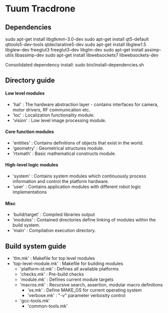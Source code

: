 # Tuum Tracdrone

## Dependencies

sudo apt-get install libgtkmm-3.0-dev
sudo apt-get install qt5-default qttools5-dev-tools qtdeclarative5-dev
sudo apt-get install libglew1.5 libglew-dev freeglut3 freeglut3-dev libglm-dev
sudo apt-get install assimp-utils libassimp-dev
sudo apt-get install libwebsockets7 libwebsockets-dev

Consolidated dependency install:
sudo bin/install-dependencies.sh


## Directory guide

#### Low level modules
- 'hal' : The hardware abstraction layer - contains interfaces for camera, motor drivers, RF communication etc.
- 'loc' : Localization functionality module.
- 'vision' : Low level image processing module.

#### Core function modules
- 'entities' : Contains definitions of objects that exist in the world.
- 'geometry' : Geometrical structures module.
- 'rtxmath' : Basic mathematical constructs module.

#### High-level logic modules
- 'system' : Contains system modules which continuously process information and control the platform hardware.
- 'user' : Contains application modules with different robot logic implementations


#### Misc
- 'build/target' : Compiled libraries output
-  'modules' : Contained directories define linking of modules within the build system.
-  'main' : Compilation execution directory.


## Build system guide

-  'tlm.mk' : Makefile for top level modules
  - 'top-level-module.mk' : Makefile for building modules
    - 'platform-id.mk' : Defines all available platforms
    - 'checks.mk' : Pre-build checks
    - 'module.mk' : Defines current module targets
    - 'macros.mk' : Recursive search, assertion, modular macro definitions
      - 'os.mk' : Define MAKE_OS for current operating system
      - 'verbose.mk' : "-v" parameter verbosity control
    - 'gcc-tools.mk'
      - 'common-tools.mk'
